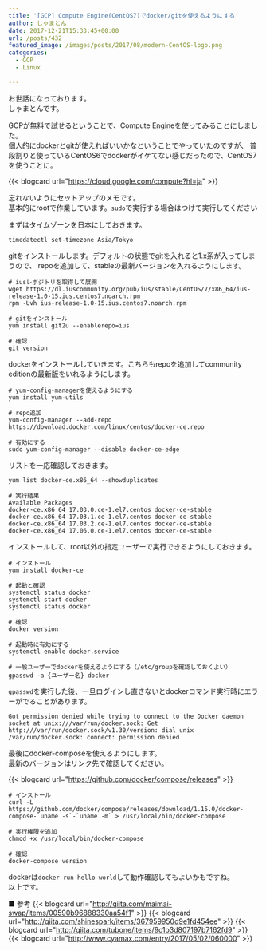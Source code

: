 ```yaml
---
title: '[GCP] Compute Engine(CentOS7)でdocker/gitを使えるようにする'
author: しゃまとん
date: 2017-12-21T15:33:45+00:00
url: /posts/432
featured_image: /images/posts/2017/08/modern-CentOS-logo.png
categories:
  - GCP
  - Linux

---
```

お世話になっております。  
しゃまとんです。

GCPが無料で試せるということで、Compute Engineを使ってみることにしました。  
個人的にdockerとgitが使えればいいかなということでやっていたのですが、
普段割りと使っているCentOS6でdockerがイケてない感じだったので、CentOS7を使うことに。

{{< blogcard url="https://cloud.google.com/compute?hl=ja" >}}

忘れないようにセットアップのメモです。  
基本的にrootで作業しています。`sudo`で実行する場合はつけて実行してください

まずはタイムゾーンを日本にしておきます。

```shell
timedatectl set-timezone Asia/Tokyo
```

gitをインストールします。デフォルトの状態でgitを入れると1.x系が入ってしまうので、
repoを追加して、stableの最新バージョンを入れるようにします。

```shell
# iusレポジトリを取得して展開
wget https://dl.iuscommunity.org/pub/ius/stable/CentOS/7/x86_64/ius-release-1.0-15.ius.centos7.noarch.rpm
rpm -Uvh ius-release-1.0-15.ius.centos7.noarch.rpm

# gitをインストール
yum install git2u --enablerepo=ius

# 確認
git version
```

dockerをインストールしていきます。こちらもrepoを追加してcommunity editionの最新版をいれるようにします。

```shell
# yum-config-managerを使えるようにする
yum install yum-utils

# repo追加
yum-config-manager --add-repo https://download.docker.com/linux/centos/docker-ce.repo

# 有効にする
sudo yum-config-manager --disable docker-ce-edge
```

リストを一応確認しておきます。

```shell
yum list docker-ce.x86_64 --showduplicates

# 実行結果
Available Packages
docker-ce.x86_64 17.03.0.ce-1.el7.centos docker-ce-stable
docker-ce.x86_64 17.03.1.ce-1.el7.centos docker-ce-stable
docker-ce.x86_64 17.03.2.ce-1.el7.centos docker-ce-stable
docker-ce.x86_64 17.06.0.ce-1.el7.centos docker-ce-stable
```

インストールして、root以外の指定ユーザーで実行できるようにしておきます。

```shell
# インストール
yum install docker-ce

# 起動と確認
systemctl status docker
systemctl start docker
systemctl status docker

# 確認
docker version

# 起動時に有効にする
systemctl enable docker.service

# 一般ユーザーでdockerを使えるようにする（/etc/groupを確認しておくよい）
gpasswd -a {ユーザー名} docker
```

`gpasswd`を実行した後、一旦ログインし直さないとdockerコマンド実行時にエラーがでることがあります。

```text
Got permission denied while trying to connect to the Docker daemon socket at unix:///var/run/docker.sock: Get http:///var/run/docker.sock/v1.30/version: dial unix /var/run/docker.sock: connect: permission denied
```

最後にdocker-composeを使えるようにします。  
最新のバージョンはリンク先で確認してください。

{{< blogcard url="https://github.com/docker/compose/releases" >}}

```shell
# インストール
curl -L https://github.com/docker/compose/releases/download/1.15.0/docker-compose-`uname -s`-`uname -m` > /usr/local/bin/docker-compose

# 実行権限を追加
chmod +x /usr/local/bin/docker-compose

# 確認
docker-compose version
```

dockerは`docker run hello-world`して動作確認してもよいかもですね。  
以上です。

■ 参考
{{< blogcard url="http://qiita.com/maimai-swap/items/00590b96888330aa54f1" >}}
{{< blogcard url="http://qiita.com/shinespark/items/367959950d9e1fd454ee" >}}
{{< blogcard url="http://qiita.com/tubone/items/9c1b3d807197b7162fd9" >}}
{{< blogcard url="http://www.cyamax.com/entry/2017/05/02/060000" >}}
